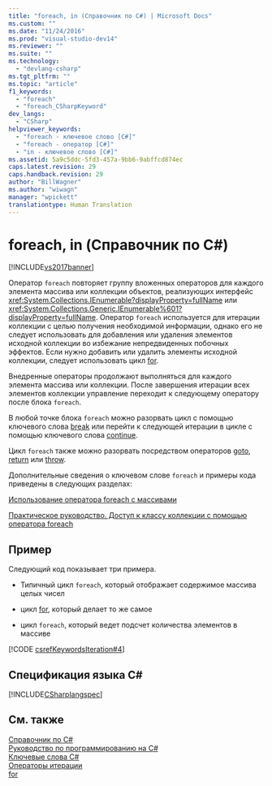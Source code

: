 ```yaml
---
title: "foreach, in (Справочник по C#) | Microsoft Docs"
ms.custom: ""
ms.date: "11/24/2016"
ms.prod: "visual-studio-dev14"
ms.reviewer: ""
ms.suite: ""
ms.technology: 
  - "devlang-csharp"
ms.tgt_pltfrm: ""
ms.topic: "article"
f1_keywords: 
  - "foreach"
  - "foreach_CSharpKeyword"
dev_langs: 
  - "CSharp"
helpviewer_keywords: 
  - "foreach - ключевое слово [C#]"
  - "foreach - оператор [C#]"
  - "in - ключевое слово [C#]"
ms.assetid: 5a9c5ddc-5fd3-457a-9bb6-9abffcd874ec
caps.latest.revision: 29
caps.handback.revision: 29
author: "BillWagner"
ms.author: "wiwagn"
manager: "wpickett"
translationtype: Human Translation
---
```

# foreach, in (Справочник по C#)
[!INCLUDE[vs2017banner](../../../csharp/includes/vs2017banner.md)]

Оператор `foreach` повторяет группу вложенных операторов для каждого элемента массива или коллекции объектов, реализующих интерфейс <xref:System.Collections.IEnumerable?displayProperty=fullName> или <xref:System.Collections.Generic.IEnumerable%601?displayProperty=fullName>.  Оператор `foreach` используется для итерации коллекции с целью получения необходимой информации, однако его не следует использовать для добавления или удаления элементов исходной коллекции во избежание непредвиденных побочных эффектов.  Если нужно добавить или удалить элементы исходной коллекции, следует использовать цикл [for](../../../csharp/language-reference/keywords/for.md).  
  
 Внедренные операторы продолжают выполняться для каждого элемента массива или коллекции.  После завершения итерации всех элементов коллекции управление переходит к следующему оператору после блока `foreach`.  
  
 В любой точке блока `foreach` можно разорвать цикл с помощью ключевого слова [break](../../../csharp/language-reference/keywords/break.md) или перейти к следующей итерации в цикле с помощью ключевого слова [continue](../../../csharp/language-reference/keywords/continue.md).  
  
 Цикл `foreach` также можно разорвать посредством операторов [goto](../../../csharp/language-reference/keywords/goto.md), [return](../../../csharp/language-reference/keywords/return.md) или [throw](../../../csharp/language-reference/keywords/throw.md).  
  
 Дополнительные сведения о ключевом слове `foreach` и примеры кода приведены в следующих разделах:  
  
 [Использование оператора foreach с массивами](../../../csharp/programming-guide/arrays/using-foreach-with-arrays.md)  
  
 [Практическое руководство. Доступ к классу коллекции с помощью оператора foreach](../../../csharp/programming-guide/classes-and-structs/how-to-access-a-collection-class-with-foreach.md)  
  
## Пример  
 Следующий код показывает три примера.  
  
-   Типичный цикл `foreach`, который отображает содержимое массива целых чисел  
  
-   цикл [for](../../../csharp/language-reference/keywords/for.md), который делает то же самое  
  
-   цикл `foreach`, который ведет подсчет количества элементов в массиве  
  
 [!CODE [csrefKeywordsIteration#4](../CodeSnippet/VS_Snippets_VBCSharp/csrefKeywordsIteration#4)]  
  
## Спецификация языка C\#  
 [!INCLUDE[CSharplangspec](../../../csharp/language-reference/keywords/includes/csharplangspec_md.md)]  
  
## См. также  
 [Справочник по C\#](../../../csharp/language-reference/index.md)   
 [Руководство по программированию на C\#](../../../csharp/programming-guide/index.md)   
 [Ключевые слова C\#](../../../csharp/language-reference/keywords/index.md)   
 [Операторы итерации](../../../csharp/language-reference/keywords/iteration-statements.md)   
 [for](../../../csharp/language-reference/keywords/for.md)